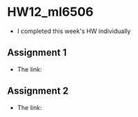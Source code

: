# HW12_ml6506
* I completed this week's HW individually

## Assignment 1 
* The link: 

## Assignment 2
* The link: 
